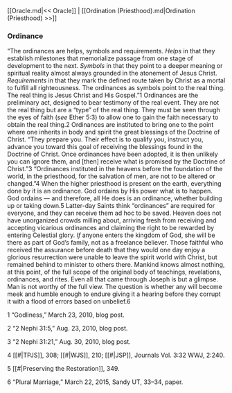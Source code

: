 [[Oracle.md|<< Oracle]]  |  [[Ordination (Priesthood).md|Ordination (Priesthood) >>]]

### Ordinance
“The ordinances are helps, symbols and requirements. *Helps* in that they establish milestones that memorialize passage from one stage of development to the next. *Symbols* in that they point to a deeper meaning or spiritual reality almost always grounded in the atonement of Jesus Christ. *Requirements* in that they mark the defined route taken by Christ as a mortal to fulfill all righteousness. The ordinances as symbols point to the real thing. The real thing is Jesus Christ and His Gospel.”1 Ordinances are the preliminary act, designed to bear testimony of the real event. They are not the real thing but are a “type” of the real thing. They must be seen through the eyes of faith (*see* Ether 5:3) to allow one to gain the faith necessary to obtain the real thing.2 Ordinances are instituted to bring one to the point where one inherits in body and spirit the great blessings of the Doctrine of Christ. “They prepare you. Their effect is to qualify you, instruct you, advance you toward this goal of receiving the blessings found in the Doctrine of Christ. Once ordinances have been adopted, it is then unlikely you can ignore them, and [then] receive what is promised by the Doctrine of Christ.”3 “Ordinances instituted in the heavens before the foundation of the world, in the priesthood, for the salvation of men, are not to be altered or changed.”4 When the higher priesthood is present on the earth, everything done by it is an ordinance. God ordains by His power what is to happen. God ordains — and therefore, all He does is an ordinance, whether building up or taking down.5 Latter-day Saints think “ordinances” are required for everyone, and they can receive them ad hoc to be saved. Heaven does not have unorganized crowds milling about, arriving fresh from receiving and accepting vicarious ordinances and claiming the right to be rewarded by entering Celestial glory. *If* anyone enters the kingdom of God, she will be there as part of God’s family, not as a freelance believer. Those faithful who received the assurance before death that they would one day enjoy a glorious resurrection were unable to leave the spirit world with Christ, but remained behind to minister to others there. Mankind knows almost nothing, at this point, of the full scope of the original body of teachings, revelations, ordinances, and rites. Even all that came through Joseph is but a glimpse. Man is not worthy of the full view. The question is whether any will become meek and humble enough to endure giving it a hearing before they corrupt it with a flood of errors based on unbelief.6



1 “Godliness,” March 23, 2010, blog post.


2 “2 Nephi 31:5,” Aug. 23, 2010, blog post.


3 “2 Nephi 31:21,” Aug. 30, 2010, blog post.


4
[[#|TPJS]], 308; [[#|WJS]], 210; [[#|JSP]], Journals Vol. 3:32 WWJ, 2:240.


5
[[#|Preserving the Restoration]], 349.


6 “Plural Marriage,” March 22, 2015, Sandy UT, 33–34, paper.